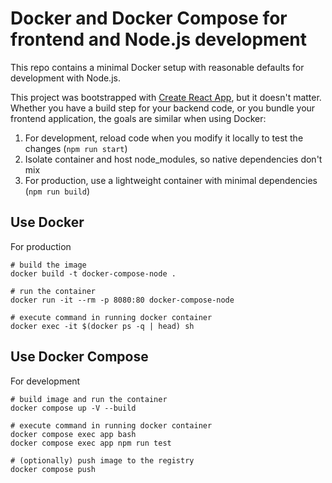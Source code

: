 # Docker and Docker Compose for frontend and Node.js development

This repo contains a minimal Docker setup with reasonable defaults for development with Node.js.

This project was bootstrapped with [Create React App](https://github.com/facebook/create-react-app), but it doesn't matter. Whether you have a build step for your backend code, or you bundle your frontend application, the goals are similar when using Docker:

1. For development, reload code when you modify it locally to test the changes (`npm run start`)
1. Isolate container and host node_modules, so native dependencies don't mix
1. For production, use a lightweight container with minimal dependencies (`npm run build`)

## Use Docker

For production

    # build the image
    docker build -t docker-compose-node .

    # run the container
    docker run -it --rm -p 8080:80 docker-compose-node

    # execute command in running docker container
    docker exec -it $(docker ps -q | head) sh

## Use Docker Compose

For development

    # build image and run the container
    docker compose up -V --build

    # execute command in running docker container
    docker compose exec app bash
    docker compose exec app npm run test

    # (optionally) push image to the registry
    docker compose push
